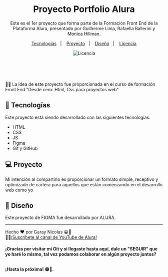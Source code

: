 <h1 align="center"> Proyecto Portfolio Alura </h1>

<p align="center">
Este es el 1er proyecto que forma parte de la Formación Front End de la Plataforma Alura, presentado por Guilherme Lima, Rafaella Ballerini y Monica Hillman.<br/>
</p>

<p align="center">
  <a href="#-tecnologias">Tecnologías</a>&nbsp;&nbsp;&nbsp;|&nbsp;&nbsp;&nbsp;
  <a href="#-proyecto">Proyecto</a>&nbsp;&nbsp;&nbsp;|&nbsp;&nbsp;&nbsp;
  <a href="#-layout">Diseño</a>&nbsp;&nbsp;&nbsp;|&nbsp;&nbsp;&nbsp;
  <a href="#memo-licença">Licencia</a>
</p>


<p align="center">
  <img alt="Licencia" src="https://img.shields.io/static/v1?label=licencia&message=MIT&color=49AA26&labelColor=000000">
</p>

<br>

<div align="center">
  <a target="_blank" href="https://robertojunnior.github.io/alura-portfolio">
  </a>
</div>

<br>
<br>

<br>
🧑‍🚀 La idea de este proyecto fue proporcionada en el curso de formación Front End "Desde cero: Html, Css para proyectos web"

## 🚀 Tecnologías

Este proyecto está siendo desarrollado con las siguientes tecnologías:

- HTML
- CSS
- JS
- Figma
- Git y GitHub

## 💻 Proyecto

Mi intención al compartirlo es proporcionar un formato simple, receptivo y optimizado de cartera para aquellos que están comenzando en el desarrollo web como yo
## 🔖 Diseño
Este proyecto de FIGMA fue desarrollado por ALURA.<br>


---

Hecho ❤️‍ por Garay Nicolas 😁:wave: 
<br>🧑‍🚀[¡Suscríbete al canal de YouTube de Alura!](https://www.youtube.com/@Alura)

<h4> ¡Gracias por visitar mi Git y si llegaste hasta aquí, dale un "SEGUIR" que yo haré lo mismo, tal vez podamos colaborar en algún proyecto juntos?
  <br>
  <br>
<p> ¡Hasta la próxima! 😁🖖.

